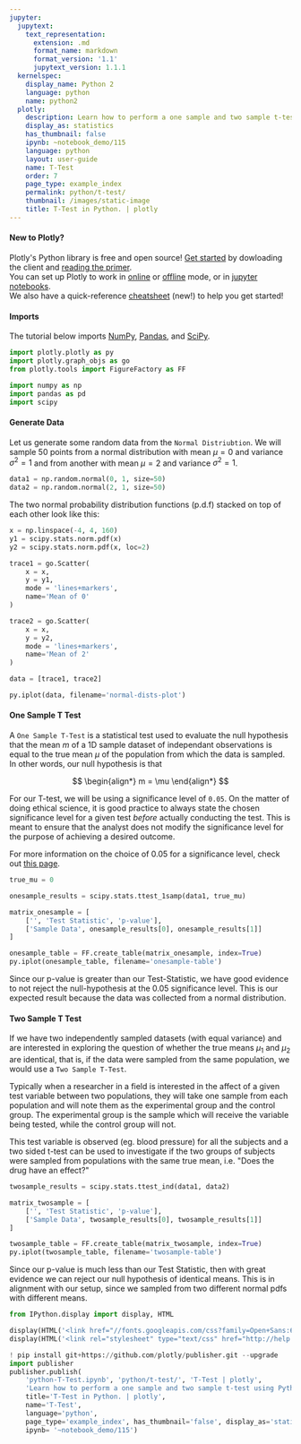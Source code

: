 ```yaml
---
jupyter:
  jupytext:
    text_representation:
      extension: .md
      format_name: markdown
      format_version: '1.1'
      jupytext_version: 1.1.1
  kernelspec:
    display_name: Python 2
    language: python
    name: python2
  plotly:
    description: Learn how to perform a one sample and two sample t-test using Python.
    display_as: statistics
    has_thumbnail: false
    ipynb: ~notebook_demo/115
    language: python
    layout: user-guide
    name: T-Test
    order: 7
    page_type: example_index
    permalink: python/t-test/
    thumbnail: /images/static-image
    title: T-Test in Python. | plotly
---
```


#### New to Plotly?
Plotly's Python library is free and open source! [Get started](https://plot.ly/python/getting-started/) by dowloading the client and [reading the primer](https://plot.ly/python/getting-started/).
<br>You can set up Plotly to work in [online](https://plot.ly/python/getting-started/#initialization-for-online-plotting) or [offline](https://plot.ly/python/getting-started/#initialization-for-offline-plotting) mode, or in [jupyter notebooks](https://plot.ly/python/getting-started/#start-plotting-online).
<br>We also have a quick-reference [cheatsheet](https://images.plot.ly/plotly-documentation/images/python_cheat_sheet.pdf) (new!) to help you get started!


#### Imports
The tutorial below imports [NumPy](http://www.numpy.org/), [Pandas](https://plot.ly/pandas/intro-to-pandas-tutorial/), and [SciPy](https://www.scipy.org/).

```python
import plotly.plotly as py
import plotly.graph_objs as go
from plotly.tools import FigureFactory as FF

import numpy as np
import pandas as pd
import scipy
```

#### Generate Data


Let us generate some random data from the `Normal Distriubtion`. We will sample 50 points from a normal distribution with mean $\mu = 0$ and variance $\sigma^2 = 1$ and from another with mean $\mu = 2$ and variance $\sigma^2 = 1$.

```python
data1 = np.random.normal(0, 1, size=50)
data2 = np.random.normal(2, 1, size=50)
```

The two normal probability distribution functions (p.d.f) stacked on top of each other look like this:

```python
x = np.linspace(-4, 4, 160)
y1 = scipy.stats.norm.pdf(x)
y2 = scipy.stats.norm.pdf(x, loc=2)

trace1 = go.Scatter(
    x = x,
    y = y1,
    mode = 'lines+markers',
    name='Mean of 0'
)

trace2 = go.Scatter(
    x = x,
    y = y2,
    mode = 'lines+markers',
    name='Mean of 2'
)

data = [trace1, trace2]

py.iplot(data, filename='normal-dists-plot')
```

#### One Sample T Test


A `One Sample T-Test` is a statistical test used to evaluate the null hypothesis that the mean $m$ of a 1D sample dataset of independant observations is equal to the true mean $\mu$ of the population from which the data is sampled. In other words, our null hypothesis is that

$$
\begin{align*}
m = \mu
\end{align*}
$$

For our T-test, we will be using a significance level of `0.05`. On the matter of doing ethical science, it is good practice to always state the chosen significance level for a given test _before_ actually conducting the test. This is meant to ensure that the analyst does not modify the significance level for the purpose of achieving a desired outcome.

For more information on the choice of 0.05 for a significance level, check out [this page](http://www.investopedia.com/exam-guide/cfa-level-1/quantitative-methods/hypothesis-testing.asp).

```python
true_mu = 0

onesample_results = scipy.stats.ttest_1samp(data1, true_mu)

matrix_onesample = [
    ['', 'Test Statistic', 'p-value'],
    ['Sample Data', onesample_results[0], onesample_results[1]]
]

onesample_table = FF.create_table(matrix_onesample, index=True)
py.iplot(onesample_table, filename='onesample-table')
```

Since our p-value is greater than our Test-Statistic, we have good evidence to not reject the null-hypothesis at the $0.05$ significance level. This is our expected result because the data was collected from a normal distribution.


#### Two Sample T Test


If we have two independently sampled datasets (with equal variance) and are interested in exploring the question of whether the true means $\mu_1$ and $\mu_2$ are identical, that is, if the data were sampled from the same population, we would use a `Two Sample T-Test`.

Typically when a researcher in a field is interested in the affect of a given test variable between two populations, they will take one sample from each population and will note them as the experimental group and the control group. The experimental group is the sample which will receive the variable being tested, while the control group will not.

This test variable is observed (eg. blood pressure) for all the subjects and a two sided t-test can be used to investigate if the two groups of subjects were sampled from populations with the same true mean, i.e. "Does the drug have an effect?"

```python
twosample_results = scipy.stats.ttest_ind(data1, data2)

matrix_twosample = [
    ['', 'Test Statistic', 'p-value'],
    ['Sample Data', twosample_results[0], twosample_results[1]]
]

twosample_table = FF.create_table(matrix_twosample, index=True)
py.iplot(twosample_table, filename='twosample-table')
```

Since our p-value is much less than our Test Statistic, then with great evidence we can reject our null hypothesis of identical means. This is in alignment with our setup, since we sampled from two different normal pdfs with different means.

```python
from IPython.display import display, HTML

display(HTML('<link href="//fonts.googleapis.com/css?family=Open+Sans:600,400,300,200|Inconsolata|Ubuntu+Mono:400,700" rel="stylesheet" type="text/css" />'))
display(HTML('<link rel="stylesheet" type="text/css" href="http://help.plot.ly/documentation/all_static/css/ipython-notebook-custom.css">'))

! pip install git+https://github.com/plotly/publisher.git --upgrade
import publisher
publisher.publish(
    'python-T-Test.ipynb', 'python/t-test/', 'T-Test | plotly',
    'Learn how to perform a one sample and two sample t-test using Python.',
    title='T-Test in Python. | plotly',
    name='T-Test',
    language='python',
    page_type='example_index', has_thumbnail='false', display_as='statistics', order=7,
    ipynb= '~notebook_demo/115')
```

```python

```